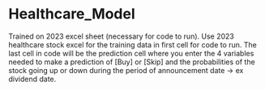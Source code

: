 # Healthcare_Model
Trained on 2023 excel sheet (necessary for code to run).
Use 2023 healthcare stock excel for the training data in first cell for code to run. The last cell in code will be the prediction cell where you enter the 4 variables needed to make a prediction of [Buy] or [Skip] and the probabilities of the stock going up or down during the period of announcement date -> ex dividend date.
